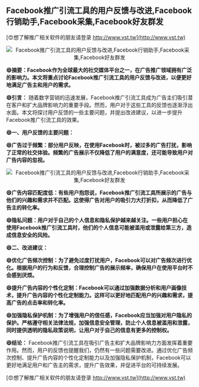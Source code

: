 ## **Facebook推广引流工具的用户反馈与改进,Facebook行销助手,Facebook采集,Facebook好友群发**

[😍想了解推广相关软件的朋友请登录 http://www.vst.tw](http://www.vst.tw)

 <center><img src="https://vst.tw/MP4/tuiguang/png/8.png" alt="Facebook推广引流工具的用户反馈与改进,Facebook行销助手,Facebook采集,Facebook好友群发"></center>

**😄摘要：Facebook作为全球最大的社交媒体平台之一，在广告推广领域拥有广泛的影响力。本文将重点讨论Facebook推广引流工具的用户反馈与改进，以便更好地满足广告主和用户的需求。**

**😄引言：**
随着数字营销的迅速发展，Facebook推广引流工具成为广告主们吸引潜在客户和扩大品牌影响力的重要手段。然而，用户对于这些工具的反馈也逐渐浮出水面。本文将探讨用户反馈的一些主要问题，并提出改进建议，以进一步提升Facebook推广引流工具的效果。

**😄一、用户反馈的主要问题：**

**😄广告过于频繁：部分用户反映，在使用Facebook时，被过多的广告打扰，影响了正常的社交体验。频繁的广告展示不仅降低了用户的满意度，还可能导致用户对广告内容的忽视。**

 <center><img src="https://vst.tw/MP4/tuiguang/png/6.png" alt="Facebook推广引流工具的用户反馈与改进,Facebook行销助手,Facebook采集,Facebook好友群发"></center>

**😄广告内容匹配度低：有些用户抱怨说，Facebook推广引流工具所展示的广告与他们的兴趣和需求并不匹配。这使得广告对用户的吸引力大打折扣，从而降低了广告主的转化率。**

**😄隐私问题：用户对于自己的个人信息和隐私保护越来越关注。一些用户担心在使用Facebook推广引流工具时，他们的个人信息可能被滥用或泄露给第三方，造成信息安全的风险。**

**😄二、改进建议：**

**😄优化广告频次控制：为了避免过度打扰用户，Facebook可以对广告频次进行优化。根据用户的行为和反馈，合理控制广告的展示频率，确保用户在使用平台时不会感到厌烦。**

**😄提升广告内容的个性化定制：Facebook可以通过加强数据分析和用户画像技术，提升广告内容的个性化定制能力。这样可以更好地匹配用户的兴趣和需求，提高广告的点击率和转化率。**

**😄加强隐私保护机制：为了增强用户的信任感，Facebook应当加强对用户隐私的保护。严格遵守相关法律法规，加强信息安全管理，防止个人信息被滥用和泄露，同时提供透明的隐私政策说明，让用户对于自己的信息有更多的控制权。**

**😄结论：**
Facebook推广引流工具在吸引广告主和扩大品牌影响力方面发挥着重要作用。然而，用户的反馈也提醒我们，仍然有一些问题需要改进。通过优化广告频次控制、提升广告内容的个性化定制能力以及加强隐私保护机制，Facebook可以更好地满足用户和广告主的需求，提升广告效果，并促进平台的可持续发展。

[😍想了解推广相关软件的朋友请登录 http://www.vst.tw](http://www.vst.tw)



